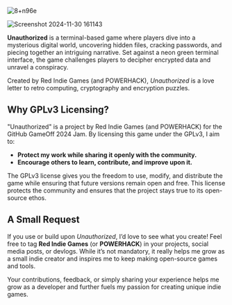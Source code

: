 ![8+n96e](https://github.com/user-attachments/assets/99d12303-9612-46d6-a3b1-3154206fb578)



![Screenshot 2024-11-30 161143](https://github.com/user-attachments/assets/bf665a72-2675-4e80-a074-9cfc117e3fce)

**Unauthorized** is a terminal-based game where players dive into a mysterious digital world, uncovering hidden files, cracking passwords, and piecing together an intriguing narrative. Set against a neon green terminal interface, the game challenges players to decipher encrypted data and unravel a conspiracy.

Created by Red Indie Games (and POWERHACK), *Unauthorized* is a love letter to retro computing, cryptography and encryption puzzles. 

## Why GPLv3 Licensing?

"Unauthorized" is a project by Red Indie Games (and POWERHACK) for the GitHub GameOff 2024 Jam. By licensing this game under the GPLv3, I aim to:

- **Protect my work while sharing it openly with the community.**
- **Encourage others to learn, contribute, and improve upon it.**

The GPLv3 license gives you the freedom to use, modify, and distribute the game while ensuring that future versions remain open and free. This license protects the community and ensures that the project stays true to its open-source ethos.

## A Small Request 

If you use or build upon *Unauthorized*, I’d love to see what you create! Feel free to tag **Red Indie Games** (or **POWERHACK**) in your projects, social media posts, or devlogs. While it’s not mandatory, it really helps me grow as a small indie creator and inspires me to keep making open-source games and tools.

Your contributions, feedback, or simply sharing your experience helps me grow as a developer and further fuels my passion for creating unique indie games.
